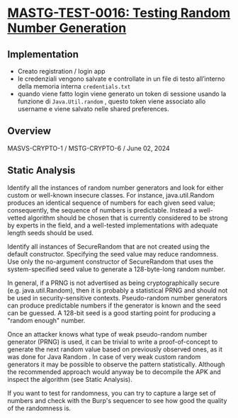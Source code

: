 # [MASTG-TEST-0016: Testing Random Number Generation](https://mas.owasp.org/MASTG/tests/android/MASVS-CRYPTO/MASTG-TEST-0016)

## Implementation

- Creato registration / login app
- le credenziali vengono salvate e controllate in un file di testo all’interno della memoria interna `credentials.txt`
- quando viene fatto login viene generato un token di sessione usando la funzione di `Java.Util.random` , questo token viene associato allo username e viene salvato nelle shared preferences.

## Overview
MASVS-CRYPTO-1 / MSTG-CRYPTO-6 / June 02, 2024
## Static Analysis
Identify all the instances of random number generators and look for either custom or well-known insecure classes. For instance, java.util.Random produces an identical sequence of numbers for each given seed value; consequently, the sequence of numbers is predictable. Instead a well-vetted algorithm should be chosen that is currently considered to be strong by experts in the field, and a well-tested implementations with adequate length seeds should be used.

Identify all instances of SecureRandom that are not created using the default constructor. Specifying the seed value may reduce randomness. Use only the no-argument constructor of SecureRandom  that uses the system-specified seed value to generate a 128-byte-long random number.

In general, if a PRNG is not advertised as being cryptographically secure (e.g. java.util.Random), then it is probably a statistical PRNG and should not be used in security-sensitive contexts. Pseudo-random number generators can produce predictable numbers  if the generator is known and the seed can be guessed. A 128-bit seed is a good starting point for producing a "random enough" number.

Once an attacker knows what type of weak pseudo-random number generator (PRNG) is used, it can be trivial to write a proof-of-concept to generate the next random value based on previously observed ones, as it was done for Java Random . In case of very weak custom random generators it may be possible to observe the pattern statistically. Although the recommended approach would anyway be to decompile the APK and inspect the algorithm (see Static Analysis).

If you want to test for randomness, you can try to capture a large set of numbers and check with the Burp's sequencer  to see how good the quality of the randomness is.
